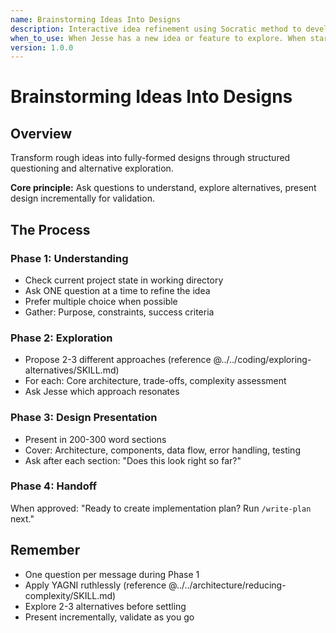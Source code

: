 ```yaml
---
name: Brainstorming Ideas Into Designs
description: Interactive idea refinement using Socratic method to develop fully-formed designs
when_to_use: When Jesse has a new idea or feature to explore. When starting design for complex feature. Before writing implementation plans. When idea needs refinement and exploration.
version: 1.0.0
---
```


# Brainstorming Ideas Into Designs

## Overview

Transform rough ideas into fully-formed designs through structured questioning and alternative exploration.

**Core principle:** Ask questions to understand, explore alternatives, present design incrementally for validation.

## The Process

### Phase 1: Understanding
- Check current project state in working directory
- Ask ONE question at a time to refine the idea
- Prefer multiple choice when possible
- Gather: Purpose, constraints, success criteria

### Phase 2: Exploration
- Propose 2-3 different approaches (reference @../../coding/exploring-alternatives/SKILL.md)
- For each: Core architecture, trade-offs, complexity assessment
- Ask Jesse which approach resonates

### Phase 3: Design Presentation
- Present in 200-300 word sections
- Cover: Architecture, components, data flow, error handling, testing
- Ask after each section: "Does this look right so far?"

### Phase 4: Handoff
When approved: "Ready to create implementation plan? Run `/write-plan` next."

## Remember
- One question per message during Phase 1
- Apply YAGNI ruthlessly (reference @../../architecture/reducing-complexity/SKILL.md)
- Explore 2-3 alternatives before settling
- Present incrementally, validate as you go
